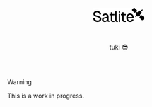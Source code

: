 <p align="center"><img src=".github/media/satlite.svg" height="32"></p>


<br>

<p align="center">tuki 😎</p>
<br>
<br>

> [!WARNING]  
> This is a work in progress.